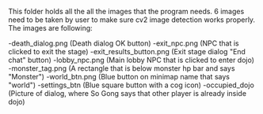 This folder holds all the all the images that the program needs.
6 images need to be taken by user to make sure cv2 image detection works properly.
The images are following:

-death_dialog.png (Death dialog OK button)
-exit_npc.png (NPC that is clicked to exit the stage)
-exit_results_button.png (Exit stage dialog "End chat" button)
-lobby_npc.png (Main lobby NPC that is clicked to enter dojo)
-monster_tag.png (A rectangle that is below monster hp bar and says "Monster")
-world_btn.png (Blue button on minimap name that says "world")
-settings_btn (Blue square button with a cog icon)
-occupied_dojo (Picture of dialog, where So Gong says that other player is already inside dojo)

